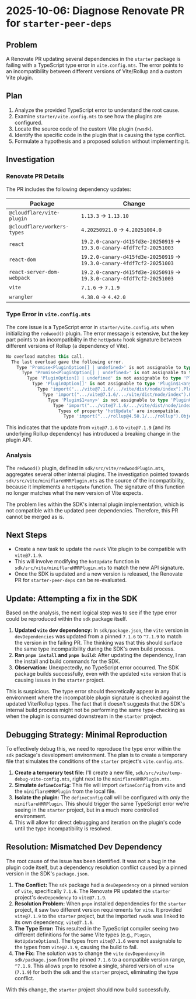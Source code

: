 # 2025-10-06: Diagnose Renovate PR for `starter-peer-deps`

## Problem

A Renovate PR updating several dependencies in the `starter` package is failing with a TypeScript type error in `vite.config.mts`. The error points to an incompatibility between different versions of Vite/Rollup and a custom Vite plugin.

## Plan

1.  Analyze the provided TypeScript error to understand the root cause.
2.  Examine `starter/vite.config.mts` to see how the plugins are configured.
3.  Locate the source code of the custom Vite plugin (`rwsdk`).
4.  Identify the specific code in the plugin that is causing the type conflict.
5.  Formulate a hypothesis and a proposed solution without implementing it.

## Investigation

### Renovate PR Details

The PR includes the following dependency updates:

| Package                      | Change                                                                 |
| ---------------------------- | ---------------------------------------------------------------------- |
| `@cloudflare/vite-plugin`    | `1.13.3` -> `1.13.10`                                                  |
| `@cloudflare/workers-types`  | `4.20250921.0` -> `4.20251004.0`                                        |
| `react`                      | `19.2.0-canary-d415fd3e-20250919` -> `19.3.0-canary-4fdf7cf2-20251003` |
| `react-dom`                  | `19.2.0-canary-d415fd3e-20250919` -> `19.3.0-canary-4fdf7cf2-20251003` |
| `react-server-dom-webpack`   | `19.2.0-canary-d415fd3e-20250919` -> `19.3.0-canary-4fdf7cf2-20251003` |
| `vite`                       | `7.1.6` -> `7.1.9`                                                     |
| `wrangler`                   | `4.38.0` -> `4.42.0`                                                   |

### Type Error in `vite.config.mts`

The core issue is a TypeScript error in `starter/vite.config.mts` when initializing the `redwood()` plugin. The error message is extensive, but the key part points to an incompatibility in the `hotUpdate` hook signature between different versions of Rollup (a dependency of Vite).

```typescript
No overload matches this call.
  The last overload gave the following error.
    Type 'Promise<PluginOption[] | undefined>' is not assignable to type 'PluginOption'.
      Type 'Promise<PluginOption[] | undefined>' is not assignable to type 'Promise<Plugin$1<any> | FalsyPlugin | PluginOption[]>'.
        Type 'PluginOption[] | undefined' is not assignable to type 'Plugin$1<any> | FalsyPlugin | PluginOption[]>'.
          Type 'PluginOption[]' is not assignable to type 'Plugin$1<any> | FalsyPlugin | PluginOption[]'.
            Type 'import(".../vite@7.1.6/.../vite/dist/node/index").PluginOption[]' is not assignable to type 'import(".../vite@7.1.9/.../vite/dist/node/index").PluginOption[]'.
              Type 'import(".../vite@7.1.6/.../vite/dist/node/index").PluginOption' is not assignable to type 'import(".../vite@7.1.9/.../vite/dist/node/index").PluginOption'.
                Type 'Plugin$1<any>' is not assignable to type 'PluginOption'.
                  Type 'import(".../vite@7.1.6/.../vite/dist/node/index").Plugin<any>' is not assignable to type 'import(".../vite@7.1.9/.../vite/dist/node/index").Plugin<any>'.
                    Types of property 'hotUpdate' are incompatible.
                      Type 'import(".../rollup@4.50.1/.../rollup").ObjectHook<(this: import(".../rollup@4.50.1/.../rollup").MinimalPluginContext & { ...; }, ...' is not assignable to type 'import(".../rollup@4.52.4/.../rollup").ObjectHook<(this: import(".../rollup@4.52.4/.../rollup").MinimalPluginContext & { ...; }, ...'.
```

This indicates that the update from `vite@7.1.6` to `vite@7.1.9` (and its underlying Rollup dependency) has introduced a breaking change in the plugin API.

### Analysis

The `redwood()` plugin, defined in `sdk/src/vite/redwoodPlugin.mts`, aggregates several other internal plugins. The investigation pointed towards `sdk/src/vite/miniflareHMRPlugin.mts` as the source of the incompatibility, because it implements a `hotUpdate` function. The signature of this function no longer matches what the new version of Vite expects.

The problem lies within the SDK's internal plugin implementation, which is not compatible with the updated peer dependencies. Therefore, this PR cannot be merged as is.

## Next Steps

- Create a new task to update the `rwsdk` Vite plugin to be compatible with `vite@7.1.9`.
- This will involve modifying the `hotUpdate` function in `sdk/src/vite/miniflareHMRPlugin.mts` to match the new API signature.
- Once the SDK is updated and a new version is released, the Renovate PR for `starter-peer-deps` can be re-evaluated.

## Update: Attempting a fix in the SDK

Based on the analysis, the next logical step was to see if the type error could be reproduced within the `sdk` package itself.

1.  **Updated `vite` dev dependency:** In `sdk/package.json`, the `vite` version in `devDependencies` was updated from a pinned `7.1.6` to `^7.1.9` to match the version in the failing PR. The thinking was that this should surface the same type incompatibility during the SDK's own build process.
2.  **Ran `pnpm install` and `pnpm build`:** After updating the dependency, I ran the install and build commands for the SDK.
3.  **Observation:** Unexpectedly, no TypeScript error occurred. The SDK package builds successfully, even with the updated `vite` version that is causing issues in the `starter` project.

This is suspicious. The type error should theoretically appear in any environment where the incompatible plugin signature is checked against the updated Vite/Rollup types. The fact that it doesn't suggests that the SDK's internal build process might not be performing the same type-checking as when the plugin is consumed downstream in the `starter` project.

## Debugging Strategy: Minimal Reproduction

To effectively debug this, we need to reproduce the type error within the `sdk` package's development environment. The plan is to create a temporary file that simulates the conditions of the `starter` project's `vite.config.mts`.

1.  **Create a temporary test file:** I'll create a new file, `sdk/src/vite/temp-debug-vite-config.mts`, right next to the `miniflareHMRPlugin.mts`.
2.  **Simulate `defineConfig`:** This file will import `defineConfig` from `vite` and the `miniflareHMRPlugin` from the local file.
3.  **Isolate the plugin:** The `defineConfig` call will be configured with *only* the `miniflareHMRPlugin`. This should trigger the same TypeScript error we're seeing in the `starter` project, but in a much more controlled environment.
4.  This will allow for direct debugging and iteration on the plugin's code until the type incompatibility is resolved.

## Resolution: Mismatched Dev Dependency

The root cause of the issue has been identified. It was not a bug in the plugin code itself, but a dependency resolution conflict caused by a pinned version in the SDK's `package.json`.

1.  **The Conflict:** The `sdk` package had a `devDependency` on a pinned version of `vite`, specifically `7.1.6`. The Renovate PR updated the `starter` project's `devDependency` to `vite@7.1.9`.
2.  **Resolution Problem:** When `pnpm` installed dependencies for the `starter` project, it saw two different version requirements for `vite`. It provided `vite@7.1.9` to the `starter` project, but the imported `rwsdk` was linked to its own dependency, `vite@7.1.6`.
3.  **The Type Error:** This resulted in the TypeScript compiler seeing two different definitions for the same Vite types (e.g., `Plugin`, `HotUpdateOptions`). The types from `vite@7.1.6` were not assignable to the types from `vite@7.1.9`, causing the build to fail.
4.  **The Fix:** The solution was to change the `vite` `devDependency` in `sdk/package.json` from the pinned `7.1.6` to a compatible version range, `^7.1.9`. This allows `pnpm` to resolve a single, shared version of `vite` (`7.1.9`) for both the `sdk` and the `starter` project, eliminating the type conflict.

With this change, the `starter` project should now build successfully.
